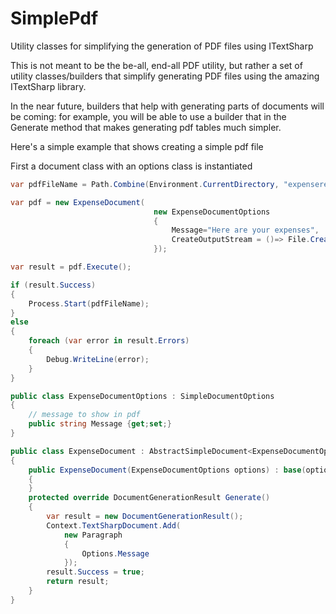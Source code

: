 # SimplePdf
Utility classes for simplifying the generation of PDF files using ITextSharp

This is not meant to be the be-all, end-all PDF utility, but rather a set of utility classes/builders that simplify generating PDF files using the amazing ITextSharp library.

In the near future, builders that help with generating parts of documents will be coming: for example, you will be able to use a builder that in the Generate method that makes generating pdf tables much simpler.

Here's a simple example that shows creating a simple pdf file

First a document class with an options class is instantiated

``` c#
var pdfFileName = Path.Combine(Environment.CurrentDirectory, "expensereport.pdf");

var pdf = new ExpenseDocument(
                                new ExpenseDocumentOptions
                                {
                                    Message="Here are your expenses",
                                    CreateOutputStream = ()=> File.Create(pdfFileName)
                                });

var result = pdf.Execute();

if (result.Success)
{
    Process.Start(pdfFileName);
}
else
{
    foreach (var error in result.Errors)
    {
        Debug.WriteLine(error);
    }
}

public class ExpenseDocumentOptions : SimpleDocumentOptions
{
    // message to show in pdf
    public string Message {get;set;}
}

public class ExpenseDocument : AbstractSimpleDocument<ExpenseDocumentOptions>
{
    public ExpenseDocument(ExpenseDocumentOptions options) : base(options)
    {
    }
    protected override DocumentGenerationResult Generate()
    {
        var result = new DocumentGenerationResult();
        Context.TextSharpDocument.Add(
            new Paragraph
            {
                Options.Message
            });
        result.Success = true;
        return result;
    }
}

